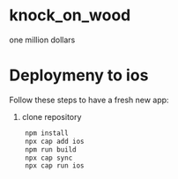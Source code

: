 # knock_on_wood
one million dollars

# Deploymeny to ios
Follow these steps to have a fresh new app:

1. clone repository

``` bash
    npm install
    npx cap add ios
    npm run build
    npx cap sync
    npx cap run ios
```
